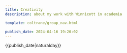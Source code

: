 ```yaml
---
title: Creativity
description: about my work with Winnicott in academia

template: coltrane/group_nav.html

publish_date: 2024-04-16 19:26:02
---
```


{{publish_date|naturalday}}

